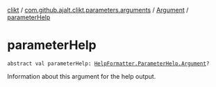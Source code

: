 [clikt](../../index.md) / [com.github.ajalt.clikt.parameters.arguments](../index.md) / [Argument](index.md) / [parameterHelp](./parameter-help.md)

# parameterHelp

`abstract val parameterHelp: `[`HelpFormatter.ParameterHelp.Argument`](../../com.github.ajalt.clikt.output/-help-formatter/-parameter-help/-argument/index.md)`?`

Information about this argument for the help output.

